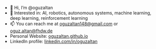 - 👋 Hi, I’m @oguzaltan
- 👀 Interested in: AI, robotics, autonomous systems, machine learning, deep learning, reinforcement learning
- 📫 You can reach me at oguzaltan148@gmail.com or oguz.altan@fhdw.de
- Personal Website: [oguzaltan.github.io](https://oguzaltan.github.io/)
- LinkedIn profile: [linkedin.com/in/oguzaltan](linkedin.com/in/oguzaltan)
